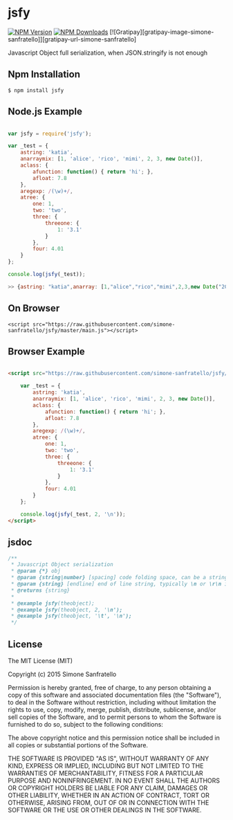 # jsfy

[![NPM Version](http://img.shields.io/npm/v/jsfy.svg?style=flat)](https://www.npmjs.org/package/jsfy)
[![NPM Downloads](https://img.shields.io/npm/dm/jsfy.svg?style=flat)](https://www.npmjs.org/package/jsfy)
[![Gratipay][gratipay-image-simone-sanfratello]][gratipay-url-simone-sanfratello]

Javascript Object full serialization, when JSON.stringify is not enough

## Npm Installation

    $ npm install jsfy

## Node.js Example

```js

var jsfy = require('jsfy');

var _test = {
    astring: 'katia',
    anarraymix: [1, 'alice', 'rico', 'mimi', 2, 3, new Date()],
    aclass: {
        afunction: function() { return 'hi'; },
        afloat: 7.8
    },
    aregexp: /(\w)+/,
    atree: {
        one: 1,
        two: 'two',
        three: {
            threeone: {
                1: '3.1'
            }
        },
        four: 4.01
    }
};

console.log(jsfy(_test));

>> {astring: "katia",anarray: [1,"alice","rico","mimi",2,3,new Date("2015-02-05T06:51:18.149Z")],aclass: {afunction: function () { return 'hi'; },afloat: 7.8},aregexp: /(\w)+/,atree: {one: 1,two: "two",three: {threeone: {1: "3.1"}},four: 4.01}}

```

## On Browser

    <script src="https://raw.githubusercontent.com/simone-sanfratello/jsfy/master/main.js"></script>

## Browser Example

```html

<script src="https://raw.githubusercontent.com/simone-sanfratello/jsfy/master/main.js">

    var _test = {
        astring: 'katia',
        anarraymix: [1, 'alice', 'rico', 'mimi', 2, 3, new Date()],
        aclass: {
            afunction: function() { return 'hi'; },
            afloat: 7.8
        },
        aregexp: /(\w)+/,
        atree: {
            one: 1,
            two: 'two',
            three: {
                threeone: {
                    1: '3.1'
                }
            },
            four: 4.01
        }
    };

    console.log(jsfy(_test, 2, '\n'));
</script>
```

## jsdoc

```js
/**
 * Javascript Object serialization 
 * @param {*} obj 
 * @param {string|number} [spacing] code folding space, can be a string or a number for spaces; tupically use 2, 4 or \t with endline \n
 * @param {string} [endline] end of line string, typically \n or \r\n in windows os
 * @returns {string}
 * 
 * @example jsfy(theobject); 
 * @example jsfy(theobject, 2, '\n'); 
 * @example jsfy(theobject, '\t', '\n');
 */
```

## License

The MIT License (MIT)

Copyright (c) 2015 Simone Sanfratello

Permission is hereby granted, free of charge, to any person obtaining a copy
of this software and associated documentation files (the "Software"), to deal
in the Software without restriction, including without limitation the rights
to use, copy, modify, merge, publish, distribute, sublicense, and/or sell
copies of the Software, and to permit persons to whom the Software is
furnished to do so, subject to the following conditions:

The above copyright notice and this permission notice shall be included in all
copies or substantial portions of the Software.

THE SOFTWARE IS PROVIDED "AS IS", WITHOUT WARRANTY OF ANY KIND, EXPRESS OR
IMPLIED, INCLUDING BUT NOT LIMITED TO THE WARRANTIES OF MERCHANTABILITY,
FITNESS FOR A PARTICULAR PURPOSE AND NONINFRINGEMENT. IN NO EVENT SHALL THE
AUTHORS OR COPYRIGHT HOLDERS BE LIABLE FOR ANY CLAIM, DAMAGES OR OTHER
LIABILITY, WHETHER IN AN ACTION OF CONTRACT, TORT OR OTHERWISE, ARISING FROM,
OUT OF OR IN CONNECTION WITH THE SOFTWARE OR THE USE OR OTHER DEALINGS IN THE
SOFTWARE.